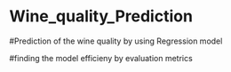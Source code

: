 ﻿# Wine_quality_Prediction


 #Prediction of the wine quality by using Regression model


 #finding the model efficieny by evaluation metrics
